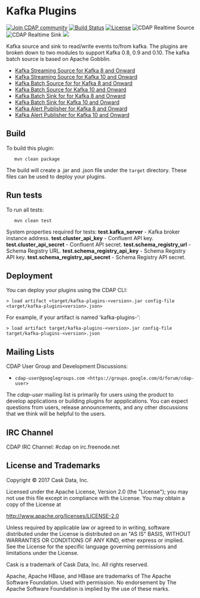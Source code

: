 Kafka Plugins
=============

<a href="https://cdap-users.herokuapp.com/"><img alt="Join CDAP community" src="https://cdap-users.herokuapp.com/badge.svg?t=kafka-plugins"/></a> [![Build Status](https://travis-ci.org/hydrator/kafka-plugins.svg?branch=master)](https://travis-ci.org/hydrator/kafka-plugins) [![License](https://img.shields.io/badge/License-Apache%202.0-blue.svg)](https://opensource.org/licenses/Apache-2.0) <img alt="CDAP Realtime Source" src="https://cdap-users.herokuapp.com/assets/cdap-realtime-source.svg"/> []() <img alt="CDAP Realtime Sink" src="https://cdap-users.herokuapp.com/assets/cdap-realtime-sink.svg"/> []() <img src="https://cdap-users.herokuapp.com/assets/cm-available.svg"/>

Kafka source and sink to read/write events to/from kafka. The plugins are broken down to two modules to support Kafka 0.8, 0.9 and 0.10.
The kafka batch source is based on Apache Gobblin.

* [Kafka Streaming Source for Kafka 8 and Onward](kafka-plugins-0.8/docs/KAFKASOURCE.md)
* [Kafka Streaming Source for Kafka 10 and Onward](kafka-plugins-0.10/docs/KAFKASOURCE.md)
* [Kafka Batch Source for for Kafka 8 and Onward](kafka-plugins-0.8/docs/KAFKABATCHSOURCE.md)
* [Kafka Batch Source for Kafka 10 and Onward](kafka-plugins-0.10/docs/KAFKABATCHSOURCE.md)
* [Kafka Batch Sink for for Kafka 8 and Onward](kafka-plugins-0.8/docs/KAFKAWRITER-SINK.md)
* [Kafka Batch Sink for Kafka 10 and Onward](kafka-plugins-0.10/docs/KAFKAWRITER-SINK.md)
* [Kafka Alert Publisher for Kafka 8 and Onward](kafka-plugins-0.8/docs/Kafka-alert-publisher.md)
* [Kafka Alert Publisher for Kafka 10 and Onward](kafka-plugins-0.10/docs/Kafka-alert-publisher.md)

Build
-----
To build this plugin:

```
   mvn clean package
```    

The build will create a .jar and .json file under the ``target`` directory.
These files can be used to deploy your plugins.

Run tests
-----
To run all tests:

```
   mvn clean test
```    

System properties required for tests:
**test.kafka_server** - Kafka broker instance address.
**test.cluster_api_key** - Confluent API key.
**test.cluster_api_secret** - Confluent API secret.
**test.schema_registry_url** - Schema Registry URL.
**test.schema_registry_api_key** - Schema Registry API key.
**test.schema_registry_api_secret** - Schema Registry API secret.

Deployment
----------
You can deploy your plugins using the CDAP CLI:

    > load artifact <target/kafka-plugins-<version>.jar config-file <target/kafka-plugins<version>.json>

For example, if your artifact is named 'kafka-plugins-<version>':

    > load artifact target/kafka-plugins-<version>.jar config-file target/kafka-plugins-<version>.json
    
## Mailing Lists

CDAP User Group and Development Discussions:

* `cdap-user@googlegroups.com <https://groups.google.com/d/forum/cdap-user>`

The *cdap-user* mailing list is primarily for users using the product to develop
applications or building plugins for appplications. You can expect questions from 
users, release announcements, and any other discussions that we think will be helpful 
to the users.

## IRC Channel

CDAP IRC Channel: #cdap on irc.freenode.net


## License and Trademarks

Copyright © 2017 Cask Data, Inc.

Licensed under the Apache License, Version 2.0 (the "License"); you may not use this file except
in compliance with the License. You may obtain a copy of the License at

http://www.apache.org/licenses/LICENSE-2.0

Unless required by applicable law or agreed to in writing, software distributed under the 
License is distributed on an "AS IS" BASIS, WITHOUT WARRANTIES OR CONDITIONS OF ANY KIND, 
either express or implied. See the License for the specific language governing permissions 
and limitations under the License.

Cask is a trademark of Cask Data, Inc. All rights reserved.

Apache, Apache HBase, and HBase are trademarks of The Apache Software Foundation. Used with
permission. No endorsement by The Apache Software Foundation is implied by the use of these marks.  

